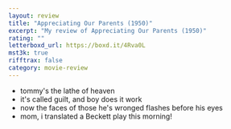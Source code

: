```yaml
---
layout: review
title: "Appreciating Our Parents (1950)"
excerpt: "My review of Appreciating Our Parents (1950)"
rating: ""
letterboxd_url: https://boxd.it/4Rva0L
mst3k: true
rifftrax: false
category: movie-review
---
```


- tommy's the lathe of heaven
- it's called guilt, and boy does it work
- now the faces of those he's wronged flashes before his eyes
- mom, i translated a Beckett play this morning!
